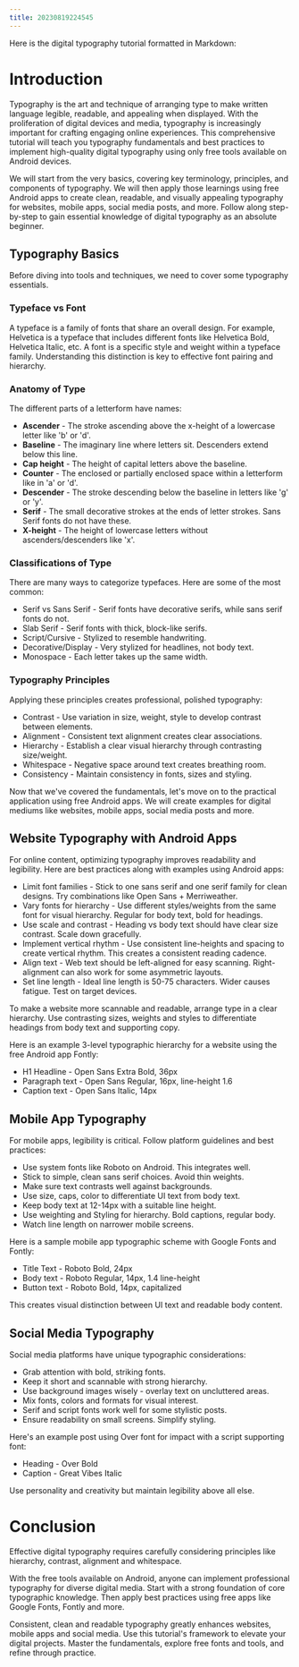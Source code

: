 ```yaml
---
title: 20230819224545 
---
```


Here is the digital typography tutorial formatted in Markdown:

# Introduction

Typography is the art and technique of arranging type to make written language legible, readable, and appealing when displayed. With the proliferation of digital devices and media, typography is increasingly important for crafting engaging online experiences. This comprehensive tutorial will teach you typography fundamentals and best practices to implement high-quality digital typography using only free tools available on Android devices.

We will start from the very basics, covering key terminology, principles, and components of typography. We will then apply those learnings using free Android apps to create clean, readable, and visually appealing typography for websites, mobile apps, social media posts, and more. Follow along step-by-step to gain essential knowledge of digital typography as an absolute beginner.

## Typography Basics

Before diving into tools and techniques, we need to cover some typography essentials.

### Typeface vs Font

A typeface is a family of fonts that share an overall design. For example, Helvetica is a typeface that includes different fonts like Helvetica Bold, Helvetica Italic, etc. A font is a specific style and weight within a typeface family. Understanding this distinction is key to effective font pairing and hierarchy.

### Anatomy of Type

The different parts of a letterform have names:

- **Ascender** - The stroke ascending above the x-height of a lowercase letter like 'b' or 'd'.
- **Baseline** - The imaginary line where letters sit. Descenders extend below this line.
- **Cap height** - The height of capital letters above the baseline.  
- **Counter** - The enclosed or partially enclosed space within a letterform like in 'a' or 'd'.
- **Descender** - The stroke descending below the baseline in letters like 'g' or 'y'.
- **Serif** - The small decorative strokes at the ends of letter strokes. Sans Serif fonts do not have these. 
- **X-height** - The height of lowercase letters without ascenders/descenders like 'x'.

### Classifications of Type

There are many ways to categorize typefaces. Here are some of the most common:

- Serif vs Sans Serif - Serif fonts have decorative serifs, while sans serif fonts do not.
- Slab Serif - Serif fonts with thick, block-like serifs. 
- Script/Cursive - Stylized to resemble handwriting.
- Decorative/Display - Very stylized for headlines, not body text.
- Monospace - Each letter takes up the same width.
  
### Typography Principles

Applying these principles creates professional, polished typography:

- Contrast - Use variation in size, weight, style to develop contrast between elements.
- Alignment - Consistent text alignment creates clear associations.  
- Hierarchy - Establish a clear visual hierarchy through contrasting size/weight.
- Whitespace - Negative space around text creates breathing room.
- Consistency - Maintain consistency in fonts, sizes and styling.

Now that we've covered the fundamentals, let's move on to the practical application using free Android apps. We will create examples for digital mediums like websites, mobile apps, social media posts and more.

## Website Typography with Android Apps

For online content, optimizing typography improves readability and legibility. Here are best practices along with examples using Android apps:

- Limit font families - Stick to one sans serif and one serif family for clean designs. Try combinations like Open Sans + Merriweather.
- Vary fonts for hierarchy - Use different styles/weights from the same font for visual hierarchy. Regular for body text, bold for headings.  
- Use scale and contrast - Heading vs body text should have clear size contrast. Scale down gracefully.
- Implement vertical rhythm - Use consistent line-heights and spacing to create vertical rhythm. This creates a consistent reading cadence.
- Align text - Web text should be left-aligned for easy scanning. Right-alignment can also work for some asymmetric layouts.
- Set line length - Ideal line length is 50-75 characters. Wider causes fatigue. Test on target devices.

To make a website more scannable and readable, arrange type in a clear hierarchy. Use contrasting sizes, weights and styles to differentiate headings from body text and supporting copy. 

Here is an example 3-level typographic hierarchy for a website using the free Android app Fontly:

- H1 Headline - Open Sans Extra Bold, 36px
- Paragraph text - Open Sans Regular, 16px, line-height 1.6  
- Caption text - Open Sans Italic, 14px

## Mobile App Typography 

For mobile apps, legibility is critical. Follow platform guidelines and best practices:

- Use system fonts like Roboto on Android. This integrates well.
- Stick to simple, clean sans serif choices. Avoid thin weights.
- Make sure text contrasts well against backgrounds.  
- Use size, caps, color to differentiate UI text from body text.
- Keep body text at 12-14px with a suitable line height.
- Use weighting and Styling for hierarchy. Bold captions, regular body.
- Watch line length on narrower mobile screens.

Here is a sample mobile app typographic scheme with Google Fonts and Fontly:

- Title Text - Roboto Bold, 24px
- Body text - Roboto Regular, 14px, 1.4 line-height
- Button text - Roboto Bold, 14px, capitalized

This creates visual distinction between UI text and readable body content.

## Social Media Typography

Social media platforms have unique typographic considerations:

- Grab attention with bold, striking fonts.
- Keep it short and scannable with strong hierarchy. 
- Use background images wisely - overlay text on uncluttered areas.
- Mix fonts, colors and formats for visual interest.
- Serif and script fonts work well for some stylistic posts.
- Ensure readability on small screens. Simplify styling.

Here's an example post using Over font for impact with a script supporting font:

- Heading - Over Bold
- Caption - Great Vibes Italic

Use personality and creativity but maintain legibility above all else.

# Conclusion

Effective digital typography requires carefully considering principles like hierarchy, contrast, alignment and whitespace.

With the free tools available on Android, anyone can implement professional typography for diverse digital media. Start with a strong foundation of core typographic knowledge. Then apply best practices using free apps like Google Fonts, Fontly and more.

Consistent, clean and readable typography greatly enhances websites, mobile apps and social media. Use this tutorial's framework to elevate your digital projects. Master the fundamentals, explore free fonts and tools, and refine through practice.